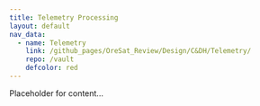 ```yaml
---
title: Telemetry Processing
layout: default
nav_data:
  - name: Telemetry
    link: /github_pages/OreSat_Review/Design/C&DH/Telemetry/
    repo: /vault
    defcolor: red
---
```



Placeholder for content...
